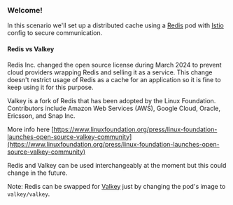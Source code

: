 
<br>

### Welcome!

In this scenario we'll set up a distributed cache using a [Redis](https://github.com/redis/docker-library-redis/tree/master) pod with [Istio](https://istio.io) config to secure communication.

#### Redis vs Valkey

Redis Inc. changed the open source license during March 2024 to prevent cloud providers wrapping Redis and selling it as a service. This change doesn't restrict usage of Redis as a cache for an application so it is fine to keep using it for this purpose. 

Valkey is a fork of Redis that has been adopted by the Linux Foundation. Contributors include Amazon Web Services (AWS), Google Cloud, Oracle, Ericsson, and Snap Inc. 

More info here [https://www.linuxfoundation.org/press/linux-foundation-launches-open-source-valkey-community](https://www.linuxfoundation.org/press/linux-foundation-launches-open-source-valkey-community)

Redis and Valkey can be used interchangeably at the moment but this could change in the future.

Note: Redis can be swapped for [Valkey](https://github.com/valkey-io/valkey) just by changing the pod's image to `valkey/valkey`.
